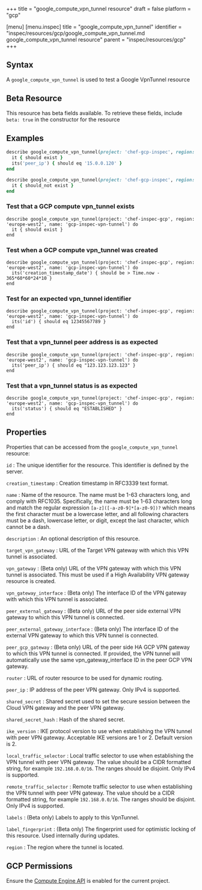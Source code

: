 +++
title = "google_compute_vpn_tunnel resource"
draft = false
platform = "gcp"

[menu]
  [menu.inspec]
    title = "google_compute_vpn_tunnel"
    identifier = "inspec/resources/gcp/google_compute_vpn_tunnel.md google_compute_vpn_tunnel resource"
    parent = "inspec/resources/gcp"
+++

## Syntax

A `google_compute_vpn_tunnel` is used to test a Google VpnTunnel resource

## Beta Resource

This resource has beta fields available. To retrieve these fields, include `beta: true` in the constructor for the resource

## Examples

```ruby
describe google_compute_vpn_tunnel(project: 'chef-gcp-inspec', region: 'europe-west2', name: 'inspec-vpn-tunnel') do
  it { should exist }
  its('peer_ip') { should eq '15.0.0.120' }
end

describe google_compute_vpn_tunnel(project: 'chef-gcp-inspec', region: 'europe-west2', name: 'nonexistent') do
  it { should_not exist }
end
```

### Test that a GCP compute vpn_tunnel exists

    describe google_compute_vpn_tunnel(project: 'chef-inspec-gcp', region: 'europe-west2', name: 'gcp-inspec-vpn-tunnel') do
      it { should exist }
    end

### Test when a GCP compute vpn_tunnel was created

    describe google_compute_vpn_tunnel(project: 'chef-inspec-gcp', region: 'europe-west2', name: 'gcp-inspec-vpn-tunnel') do
      its('creation_timestamp_date') { should be > Time.now - 365*60*60*24*10 }
    end

### Test for an expected vpn_tunnel identifier

    describe google_compute_vpn_tunnel(project: 'chef-inspec-gcp', region: 'europe-west2', name: 'gcp-inspec-vpn-tunnel') do
      its('id') { should eq 12345567789 }
    end

### Test that a vpn_tunnel peer address is as expected

    describe google_compute_vpn_tunnel(project: 'chef-inspec-gcp', region: 'europe-west2', name: 'gcp-inspec-vpn-tunnel') do
      its('peer_ip') { should eq "123.123.123.123" }
    end

### Test that a vpn_tunnel status is as expected

    describe google_compute_vpn_tunnel(project: 'chef-inspec-gcp', region: 'europe-west2', name: 'gcp-inspec-vpn_tunnel') do
      its('status') { should eq "ESTABLISHED" }
    end

## Properties

Properties that can be accessed from the `google_compute_vpn_tunnel` resource:

`id`
: The unique identifier for the resource. This identifier is defined by the server.

`creation_timestamp`
: Creation timestamp in RFC3339 text format.

`name`
: Name of the resource. The name must be 1-63 characters long, and comply with RFC1035. Specifically, the name must be 1-63 characters long and match the regular expression `[a-z]([-a-z0-9]*[a-z0-9])?` which means the first character must be a lowercase letter, and all following characters must be a dash, lowercase letter, or digit, except the last character, which cannot be a dash.

`description`
: An optional description of this resource.

`target_vpn_gateway`
: URL of the Target VPN gateway with which this VPN tunnel is associated.

`vpn_gateway`
: (Beta only) URL of the VPN gateway with which this VPN tunnel is associated. This must be used if a High Availability VPN gateway resource is created.

`vpn_gateway_interface`
: (Beta only) The interface ID of the VPN gateway with which this VPN tunnel is associated.

`peer_external_gateway`
: (Beta only) URL of the peer side external VPN gateway to which this VPN tunnel is connected.

`peer_external_gateway_interface`
: (Beta only) The interface ID of the external VPN gateway to which this VPN tunnel is connected.

`peer_gcp_gateway`
: (Beta only) URL of the peer side HA GCP VPN gateway to which this VPN tunnel is connected. If provided, the VPN tunnel will automatically use the same vpn_gateway_interface ID in the peer GCP VPN gateway.

`router`
: URL of router resource to be used for dynamic routing.

`peer_ip`
: IP address of the peer VPN gateway. Only IPv4 is supported.

`shared_secret`
: Shared secret used to set the secure session between the Cloud VPN gateway and the peer VPN gateway.

`shared_secret_hash`
: Hash of the shared secret.

`ike_version`
: IKE protocol version to use when establishing the VPN tunnel with peer VPN gateway. Acceptable IKE versions are 1 or 2. Default version is 2.

`local_traffic_selector`
: Local traffic selector to use when establishing the VPN tunnel with peer VPN gateway. The value should be a CIDR formatted string, for example `192.168.0.0/16`. The ranges should be disjoint. Only IPv4 is supported.

`remote_traffic_selector`
: Remote traffic selector to use when establishing the VPN tunnel with peer VPN gateway. The value should be a CIDR formatted string, for example `192.168.0.0/16`. The ranges should be disjoint. Only IPv4 is supported.

`labels`
: (Beta only) Labels to apply to this VpnTunnel.

`label_fingerprint`
: (Beta only) The fingerprint used for optimistic locking of this resource. Used internally during updates.

`region`
: The region where the tunnel is located.

## GCP Permissions

Ensure the [Compute Engine API](https://console.cloud.google.com/apis/library/compute.googleapis.com/) is enabled for the current project.
